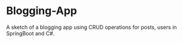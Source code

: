 # Blogging-App
A sketch of a blogging app using CRUD operations for posts, users in SpringBoot and C#. 

